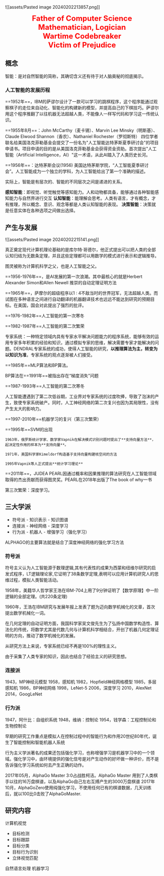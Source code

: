 
![[assets/Pasted image 20240202213857.png]]

**<center><font color="#ff0000" size="5">Father of Computer Science </font><br>**
**<font color="#ff0000" size="5">Mathematician, Logician </font><br>**
**<font color="#ff0000" size="5">Wartime Codebreaker</font><br>**
**<font color="#ff0000" size="5">Victim of Prejudice</font></center>**



## 概念

智能：是对自然智能的简称，其确切含义还有待于对人脑奥秘的彻底揭示。

### 人工智能的发展历程

==1952年==，IBM的萨谬尔设计了一款可以学习的跳棋程序，这个程序能通过观察棋子的走位来自动化、智能化的构建新的模型，并提高自己的下棋技巧。萨谬尔用这个程序推翻了以往机器无法超越人类，不能像人一样写代码和学习这一传统认识。

==1955年8月==：John McCarthy（麦卡锡）、Marvin Lee Minsky（明斯基）、Claude Elwood Shannon（香农）、Nathaniel Rochester（罗彻斯特） 四位学者联名给美国洛克菲勒基金会提交了一份名为"人工智能达特茅斯夏季研讨会"的项目申请书。项目申请的目的是从美国洛克菲勒基金会获得资金资助。首次提出"人工智能（Artificial Intelligence，AI）"这一术语，从此AI踏入了人类历史长河。

==1956年==：达特茅斯会议(1956) 美国达特茅斯学院，“人工智能夏季研讨会”。人工智能成为一个独立的学科，为人工智能给出了第一个准确的描述。

实际上，智能是有层次的、智能的不同层次之间是递进的关系。

**感知智能**：即视觉、听觉触觉等感知能力。人和动物都具备，能够通过各种智能感知能力与自然界进行交互
**认知智能**：能理解会思考。人类有语言，才有概念，才有推理，所以概念、意识、观念等都是人类认知智能的表现。
**决策智能**：决策就是任意实体在各种选项之间做出选择。

## 产生与发展

![[assets/Pasted image 20240202215141.png]]

真正奠定现代计算机理论基础的是库尔特·哥德尔，他正式提出可以把人类的全部认知归结为无数条定理，并且这些定理都可以用数学的模式进行表示和逻辑推导。

图灵被称为计算机科学之父，也是人工智能之父。

==1956-1976年==，是AI发展的第一次浪潮。其中最核心的就是Herbert Alexander Simon和Allen Newell 推崇的自动定理证明方法

==1965年==，萨摩尔的超级程序以1 : 4不敌当时的世界冠军，无法超越人类。而试图在多种语言之间进行自动翻译的机器翻译技术也远远不能达到研究的预期目标。在美国，国会对此提出了强烈的批评。

==1976-1982年==人工智能的第一次寒冬

==1982-1987年==人工智能的第二次繁荣

专家系统：一种特定领域内具有专家水平解决问题能力的程序系统，能够有效的运用专家多年积累的经验和知识，通过模拟专家的思维，解决需要专家才能解决的问题。DENDRAL专家系统的成功，使得人工智能的研究，**以推理算法为主，转变为以知识为准**，专家系统的观点逐渐被人们接受。

==1985年==MLP算法和BP算法。

BP算法在==1991年==被指出存在“梯度消失”问题

==1987-1993年==人工智能的第二次寒冬

人工智能遭遇到了第二次低谷期，工业界对专家系统的过度吹捧，导致了泡沫的产生，致使专家系统破产。同时，人工神经网络的第二次复兴也因为其局限性，没有产生太大的影响力。

==1997-2010年==机器学习的复兴（第三次繁荣）

==1995年==SVM的出现

```ad-seealso
1963年，俄罗斯统计学家、数学家Vapnik在解决模式识别问题时提出了**支持向量方法**，起决定性作用的样本为**支持向量**。

1971年，美国科学家Kimeldorf构造基于支持向量构建核空间的方法

1995年Vapnik等人正式提出**统计学习理论**
```

==2011年==，JUDEA PEARL因通过概率和因果推理的算法研究在人工智能领域取得的杰出贡献而获得图灵奖。PEARL在2018年出版了The book of why一书

第三次繁荣：深度学习。

## 三大学派

- 符号派 - 知识表示 - 知识图谱
- 连接派 - 神经网络 - 深度学习
- 行为派 - 机器人 - 增强学习（强化学习）

ALPHAGO的主要算法就是结合了深度神经网络的强化学习方法

### 符号派

符号主义认为人工智能源于数理逻辑,其有代表性的成果为西蒙和纽维尔研究的启发式程序，LT逻辑理论家,它证明了38条数学定理,表明可以应用计算机研究人的思维过程，模拟人类智能活动。

1958年，美籍华人哲学家王浩在IBM-704上用了9分钟证明了【数学原理】中一阶逻辑的全部定理。(共220条定理)

1960年，王浩在IBM研究与发展年报上发表了题为迈向数学机械化的文章，首次提出数学机械化一词。

在几何定理的自动证明方面，我国科学家吴文俊先生为了弘扬中国数学构造性、算法化的传统，将数学尤其是代数几何与计算机科学相结合，开创了机器几何定理证明的方向，推动了数学机械化的发展。

从研究方法上来说，专家系统已经不再是100%的理性主义。

由于采集了人类专家的知识，因此也结合了经验主义的研究思想。

### 连接派

1943，MP神经元模型
1958，感知机
1982，Hopfield神经网格模型
1985，多层感知机
1986，BP神经网络
1998，LeNet-5
2006，深度学习
2010，AlexNet
2014，GoogLeNet

### 行为派

1947，阿什比：自组织系统
1948，维纳：控制论
1954，钱学森：工程控制论和生物控制论

早期的研究工作重点是模拟人在控制过程中的智能行为和作用20世纪80年代，诞生了智能控制和智能机器人系统

行为主义学派著名的成果还包括强化学习，也称增强学习是机器学习中的一个领域。强化学习中，由环境提供的强化信号是对产生动作的好坏做一种评价，而不是告诉强化学习系统如何去产生正确的动作。

2017年05月，AlphaGo Master 3:0占战胜柯洁。AlphaGo Master 用到了人类棋手以往的16万盘棋谱，以及AlphaGo自己左右互搏产生的3000万盘棋谱
2017年10月，AlphaGoZero使用纯强化学习，不使用任何已有的棋谱数据，几天训练后，就以100比0击败了AlphaGoMaster.

## 研究内容

计算机视觉
- 目标检测
- 目标跟踪
- 目标分类
- 目标行为识别
- 立体视觉匹配

自然语言处理
机器学习
